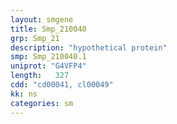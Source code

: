 ```yaml
---
layout: smgene
title: Smp_210040
grp: Smp_21
description: "hypothetical protein"
smp: Smp_210040.1
uniprot: "G4VFP4"
length:   327
cdd: "cd00041, cl00049"
kk: ns
categories: sm
---
```

